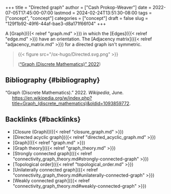 +++
title = "Directed graph"
author = ["Cash Prokop-Weaver"]
date = 2022-07-05T17:45:00-07:00
lastmod = 2024-02-24T13:51:30-08:00
tags = ["concept", "concept"]
categories = ["concept"]
draft = false
slug = "129f1b92-49f6-44af-bae3-d8a171f66f04"
+++

A [Graph]({{< relref "graph.md" >}}) in which the [Edges]({{< relref "edge.md" >}}) have an orientation. The [Adjacency matrix]({{< relref "adjacency_matrix.md" >}}) for a directed graph isn't symmetric.

> {{< figure src="/ox-hugo/Directed.svg.png" >}}
>
> (<a href="#citeproc_bib_item_1">“Graph (Discrete Mathematics)” 2022</a>)


## Bibliography {#bibliography}

<style>.csl-entry{text-indent: -1.5em; margin-left: 1.5em;}</style><div class="csl-bib-body">
  <div class="csl-entry"><a id="citeproc_bib_item_1"></a>“Graph (Discrete Mathematics).” 2022. <i>Wikipedia</i>, June. <a href="https://en.wikipedia.org/w/index.php?title=Graph_(discrete_mathematics)&oldid=1093859772">https://en.wikipedia.org/w/index.php?title=Graph_(discrete_mathematics)&#38;oldid=1093859772</a>.</div>
</div>


## Backlinks {#backlinks}

-   [Closure (Graph)]({{< relref "closure_graph.md" >}})
-   [Directed acyclic graph]({{< relref "directed_acyclic_graph.md" >}})
-   [Graph]({{< relref "graph.md" >}})
-   [Graph theory]({{< relref "graph_theory.md" >}})
-   [Strongly connected graph]({{< relref "connectivity_graph_theory.md#strongly-connected-graph" >}})
-   [Topological order]({{< relref "topological_order.md" >}})
-   [Unilaterally connected graph]({{< relref "connectivity_graph_theory.md#unilaterally-connected-graph" >}})
-   [Weakly connected graph]({{< relref "connectivity_graph_theory.md#weakly-connected-graph" >}})
